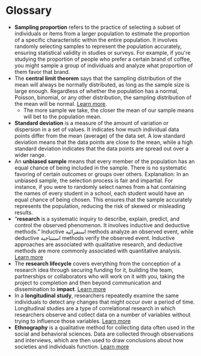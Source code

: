 # Glossary
* **Sampling proportion** refers to the practice of selecting a subset of individuals or items from a larger population to estimate the proportion of a specific characteristic within the entire population. It involves randomly selecting samples to represent the population accurately, ensuring statistical validity in studies or surveys. For example, if you're studying the proportion of people who prefer a certain brand of coffee, you might sample a group of individuals and analyze what proportion of them favor that brand.
* The **central limit theorem** says that the sampling distribution of the mean will always be normally distributed, as long as the sample size is large enough. Regardless of whether the population has a normal, Poisson, binomial, or any other distribution, the sampling distribution of the mean will be normal. [Learn more](https://www.scribbr.com/statistics/central-limit-theorem/).
  -  The more sample we take, the closer the mean of our sample means will bet to the population mean.
* **Standard deviation** is a measure of the amount of variation or dispersion in a set of values. It indicates how much individual data points differ from the mean (average) of the data set. A low standard deviation means that the data points are close to the mean, while a high standard deviation indicates that the data points are spread out over a wider range.
* An **unbiased sample** means that every member of the population has an equal chance of being included in the sample. There is no systematic favoring of certain outcomes or groups over others. Explanation: In an unbiased sample, the selection process is fair and impartial. For instance, if you were to randomly select names from a hat containing the names of every student in a school, each student would have an equal chance of being chosen. This ensures that the sample accurately represents the population, reducing the risk of skewed or misleading results.
* “**research** is a systematic inquiry to describe, explain, predict, and control the observed phenomenon. It involves inductive and deductive methods.” Inductive استقرائية methods analyze an observed event, while deductive استنتاجية methods verify the observed event. Inductive approaches are associated with qualitative research, and deductive methods are more commonly associated with quantitative analysis. [Learn more](https://www.questionpro.com/blog/what-is-research/)
* The **research lifecycle** covers everything from the conception of a research idea through securing funding for it, building the team, partnerships or collaborators who will work on it with you, taking the project to completion and then beyond communication and dissemination to **impact**. [Learn more](https://www.southampton.ac.uk/waar/research-lifecycle/index.page)
* In a **longitudinal study**, researchers repeatedly examine the same individuals to detect any changes that might occur over a period of time. Longitudinal studies are a type of correlational research in which researchers observe and collect data on a number of variables without trying to influence those variables. [Learn more](https://www.scribbr.com/methodology/longitudinal-study)
* **Ethnography** is a qualitative method for collecting data often used in the social and behavioral sciences. Data are collected through observations and interviews, which are then used to draw conclusions about how societies and individuals function. [Learn more](https://research.virginia.edu/irb-sbs/ethnographic-research)
  
